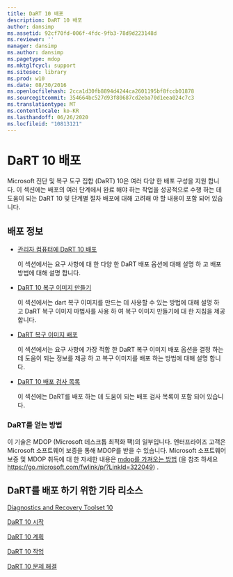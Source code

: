 ```yaml
---
title: DaRT 10 배포
description: DaRT 10 배포
author: dansimp
ms.assetid: 92cf70fd-006f-4fdc-9fb3-78d9d223148d
ms.reviewer: ''
manager: dansimp
ms.author: dansimp
ms.pagetype: mdop
ms.mktglfcycl: support
ms.sitesec: library
ms.prod: w10
ms.date: 08/30/2016
ms.openlocfilehash: 2cca1d30fb8894d4244ca2601195bf8fccb01878
ms.sourcegitcommit: 354664bc527d93f80687cd2eba70d1eea024c7c3
ms.translationtype: MT
ms.contentlocale: ko-KR
ms.lasthandoff: 06/26/2020
ms.locfileid: "10813121"
---
```

# DaRT 10 배포


Microsoft 진단 및 복구 도구 집합 (DaRT) 10은 여러 다양 한 배포 구성을 지원 합니다. 이 섹션에는 배포의 여러 단계에서 완료 해야 하는 작업을 성공적으로 수행 하는 데 도움이 되는 DaRT 10 및 단계별 절차 배포에 대해 고려해 야 할 내용이 포함 되어 있습니다.

## 배포 정보


-   [관리자 컴퓨터에 DaRT 10 배포](deploying-dart-10-to-administrator-computers.md)

    이 섹션에서는 요구 사항에 대 한 다양 한 DaRT 배포 옵션에 대해 설명 하 고 배포 방법에 대해 설명 합니다.

-   [DaRT 10 복구 이미지 만들기](creating-the-dart-10-recovery-image.md)

    이 섹션에서는 dart 복구 이미지를 만드는 데 사용할 수 있는 방법에 대해 설명 하 고 DaRT 복구 이미지 마법사를 사용 하 여 복구 이미지 만들기에 대 한 지침을 제공 합니다.

-   [DaRT 복구 이미지 배포](deploying-the-dart-recovery-image-dart-10.md)

    이 섹션에서는 요구 사항에 가장 적합 한 DaRT 복구 이미지 배포 옵션을 결정 하는 데 도움이 되는 정보를 제공 하 고 복구 이미지를 배포 하는 방법에 대해 설명 합니다.

-   [DaRT 10 배포 검사 목록](dart-10-deployment-checklist.md)

    이 섹션에는 DaRT를 배포 하는 데 도움이 되는 배포 검사 목록이 포함 되어 있습니다.

### DaRT를 얻는 방법

이 기술은 MDOP (Microsoft 데스크톱 최적화 팩)의 일부입니다. 엔터프라이즈 고객은 Microsoft 소프트웨어 보증을 통해 MDOP를 받을 수 있습니다. Microsoft 소프트웨어 보증 및 MDOP 취득에 대 한 자세한 내용은 [mdop를 가져오는 방법](https://go.microsoft.com/fwlink/p/?LinkId=322049) (을 참조 하세요 https://go.microsoft.com/fwlink/p/?LinkId=322049) .

## DaRT를 배포 하기 위한 기타 리소스


[Diagnostics and Recovery Toolset 10](index.md)

[DaRT 10 시작](getting-started-with-dart-10.md)

[DaRT 10 계획](planning-for-dart-10.md)

[DaRT 10 작업](operations-for-dart-10.md)

[DaRT 10 문제 해결](troubleshooting-dart-10.md)

 

 





